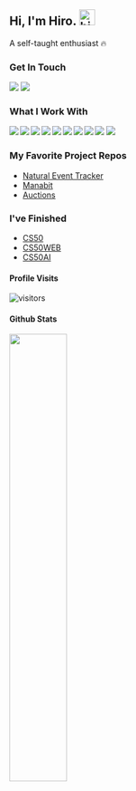 ## Hi, I'm Hiro. <img src="https://user-images.githubusercontent.com/1303154/88677602-1635ba80-d120-11ea-84d8-d263ba5fc3c0.gif" width="28px" alt="hi">

A self-taught enthusiast :fire:

### Get In Touch  
<a align="left" href="mailto: hirohrmtk@gmail.com"><img src="https://img.shields.io/badge/Gmail-D14836?style=for-the-badge&logo=gmail&logoColor=white" /><a/>
<a href="https://www.hirotakada.com"><img src="https://img.shields.io/badge/website-000000?style=for-the-badge&logo=About.me&logoColor=white" /><a/>

### What I Work With

<img align="left" src="https://img.shields.io/badge/React-20232A?style=for-the-badge&logo=react&logoColor=61DAFB" />
<img align="left" src="https://img.shields.io/badge/Tailwind_CSS-38B2AC?style=for-the-badge&logo=tailwind-css&logoColor=white" />
<img align="left" src="https://img.shields.io/badge/HTML5-E34F26?style=for-the-badge&logo=html5&logoColor=white" />
<img align="left" src="https://img.shields.io/badge/CSS3-1572B6?style=for-the-badge&logo=css3&logoColor=white" />
<img align="left" src="https://img.shields.io/badge/javascript-%23323330.svg?style=for-the-badge&logo=javascript&logoColor=%23F7DF1E"/>
<img align="left" src="https://img.shields.io/badge/bootstrap-%23563D7C.svg?style=for-the-badge&logo=bootstrap&logoColor=white" />
<img alegn="left" src="https://img.shields.io/badge/Python-FFD43B?style=for-the-badge&logo=python&logoColor=darkgreen" />
<img align="left" src="https://img.shields.io/badge/django-%23092E20.svg?style=for-the-badge&logo=django&logoColor=white" />
<img align="left" src="https://img.shields.io/badge/SQLite-07405E?style=for-the-badge&logo=sqlite&logoColor=white" />
<img src="https://img.shields.io/badge/Heroku-430098?style=for-the-badge&logo=heroku&logoColor=white" />

### My Favorite Project Repos
- [Natural Event Tracker](https://github.com/hrmtk/natural-event-tracker)
- [Manabit](https://github.com/hrmtk/django-quiz-app)
- [Auctions](https://github.com/hrmtk/django-commerce)

### I've Finished
- [CS50](https://cs50.harvard.edu/certificates/e32a940f-347c-431b-b036-b9556169bd8a)
- [CS50WEB](https://cs50.harvard.edu/certificates/f6ac2f57-ccf7-4d9c-a081-d978f823ea5a)
- [CS50AI](https://cs50.harvard.edu/certificates/1749160d-5177-4701-a146-7a38f7445892)

#### Profile Visits 

![visitors](https://visitor-badge.glitch.me/badge?page_id=hrmtk.hrmtk)

#### Github Stats

<img align="left" width="45%" src="https://github-readme-stats.vercel.app/api?username=hrmtk&hide=contribs&show_icons=true&theme=onedark" />
